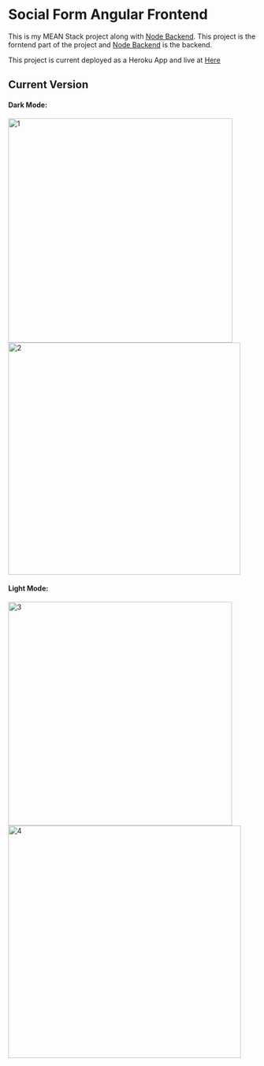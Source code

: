 # Social Form Angular Frontend

This is my MEAN Stack project along with [Node Backend](https://github.com/collSteve/Social-Form-MEAN-Leanring-node-server). This project is the forntend part of the project and [Node Backend](https://github.com/collSteve/Social-Form-MEAN-Leanring-node-server) is the backend. 

This project is current deployed as a Heroku App and live at [Here](https://social-together.herokuapp.com/)

## Current Version

#### Dark Mode:

<img width="455" alt="1" src="https://user-images.githubusercontent.com/46071004/171308587-20f0e1ce-92e6-4bff-85d2-ef651af494f6.PNG">
<img width="471" alt="2" src="https://user-images.githubusercontent.com/46071004/171308586-3aa61f4c-54ac-4b97-a327-1002fa2de7fb.PNG">

#### Light Mode:

<img width="454" alt="3" src="https://user-images.githubusercontent.com/46071004/171308625-7ae16735-fe08-4dc8-8bb7-ad44840c2776.PNG">
<img width="472" alt="4" src="https://user-images.githubusercontent.com/46071004/171308621-c0c884fe-07db-4d94-bea4-1f9a02c01bb5.PNG">

